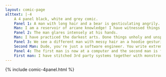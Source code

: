 ```yaml
---
layout: comic-page
alttext: |-4 
    A 4 panel black, white and grey comic.
    Panel 1: A man with long hair and a bear is gesticulating angrily.
    Man: I am a reservoir of arcane knowledge! I have witnessed things beyond the ken of man!
    Panel 2: The man glares intensely at his hands.
    Man: I have practiced the darkest arts. Done things unholy and unspeakable. These hands... these hands are stained!
    Panel 3: We see a different man with messy hair an a hoodie gesturing casually.
    Second Man: Dude, you're just a software engineer. You write extremely boring business tools.
    Panel 4: The first man is now at a computer and the second man is face palming.
    First man: I have stitched 3rd party systems together with monstrous thread. Rejoice in your innocence. Daylight savings time cannot hurt you.
---
```

{% include comic-4panel.html %}